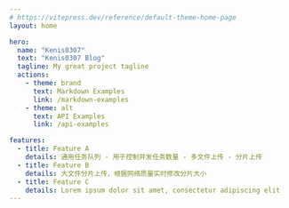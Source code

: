 ```yaml
---
# https://vitepress.dev/reference/default-theme-home-page
layout: home

hero:
  name: "Kenis0307"
  text: "Kenis0307 Blog"
  tagline: My great project tagline
  actions:
    - theme: brand
      text: Markdown Examples
      link: /markdown-examples
    - theme: alt
      text: API Examples
      link: /api-examples

features:
  - title: Feature A
    details: 通用任务队列 - 用于控制并发任务数量 - 多文件上传 - 分片上传
  - title: Feature B
    details: 大文件分片上传，根据网络质量实时修改分片大小
  - title: Feature C
    details: Lorem ipsum dolor sit amet, consectetur adipiscing elit
---
```

